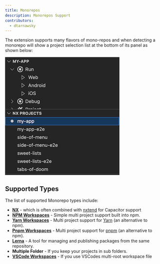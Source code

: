 ```yaml
---
title: Monorepos
description: Monorepos Support
contributors:
  - dtarnawsky
---
```


The extension supports many flavors of mono-repos and when detecting a monorepo will show a project selection list at the bottom of its panel as shown below:

![Monorepo projects](./monorepo.png)

## Supported Types
The list of supported Monorepo types include:
- **[NX](https://nx.dev/)** - which is often combined with [nxtend](https://nxtend.dev/docs/capacitor/overview) for Capacitor support
- **[NPM Workspaces](https://docs.npmjs.com/cli/v7/using-npm/workspaces)** - Simple multi project support built into npm.
- **[Yarn Workspaces](https://classic.yarnpkg.com/lang/en/docs/workspaces/)** - Multi project support for [Yarn](https://yarnpkg.com/) (an alternative to npm).
- **[Pnpm Workspaces](https://pnpm.io/workspaces)** - Multi project support for [pnpm](https://pnpm.io/) (an alternative to npm).
- **[Lerna](https://lerna.js.org/)** - A tool for managing and publishing packages from the same repository.
- **Multiple Folder** - If you keep your projects in sub folders.
- **[VSCode Workspaces](https://code.visualstudio.com/docs/editor/workspaces#_multiroot-workspaces)** - If you use VSCodes multi-root workspace file